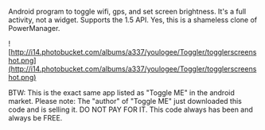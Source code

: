 Android program to toggle wifi, gps, and set screen brightness. It's a full activity, not a widget. Supports the 1.5 API. Yes, this is a shameless clone of PowerManager.

![http://i14.photobucket.com/albums/a337/youlogee/Toggler/togglerscreenshot.png](http://i14.photobucket.com/albums/a337/youlogee/Toggler/togglerscreenshot.png)

BTW: This is the exact same app listed as "Toggle ME" in the android market. Please note: The "author" of "Toggle ME" just downloaded this code and is selling it. DO NOT PAY FOR IT. This code always has been and always be FREE.